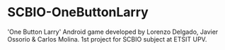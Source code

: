 SCBIO-OneButtonLarry
====================

'One Button Larry' Android game developed by Lorenzo Delgado, Javier Ossorio &amp; Carlos Molina. 1st project for SCBIO subject at ETSIT UPV.
